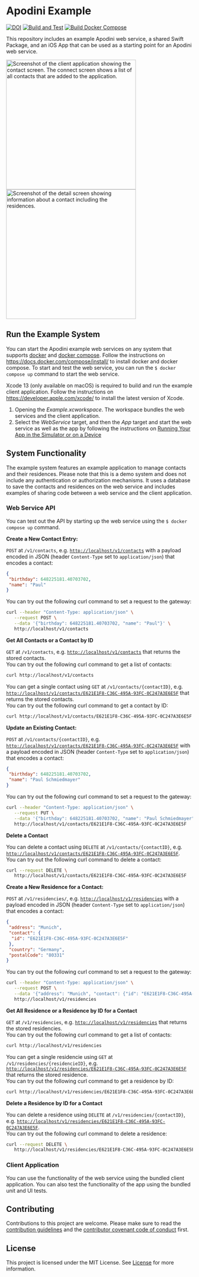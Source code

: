 <!--
                  
This source file is part of the Apodini Example open source project

SPDX-FileCopyrightText: 2018-2021 Paul Schmiedmayer and project authors (see CONTRIBUTORS.md) <paul.schmiedmayer@tum.de>

SPDX-License-Identifier: MIT
             
-->

# Apodini Example

[![DOI](https://zenodo.org/badge/375610092.svg)](https://zenodo.org/badge/latestdoi/375610092)
[![Build and Test](https://github.com/Apodini/ApodiniExample/actions/workflows/build-and-test.yml/badge.svg)](https://github.com/Apodini/ApodiniExample/actions/workflows/build-and-test.yml)
[![Build Docker Compose](https://github.com/Apodini/ApodiniExample/actions/workflows/docker-compose.yml/badge.svg)](https://github.com/Apodini/ApodiniExample/actions/workflows/docker-compose.yml)

This repository includes an example Apodini web service, a shared Swift Package, and an iOS App that can be used as a starting point for an Apodini web service.  

<p float="left">
 <img width="350" alt="Screenshot of the client application showing the contact screen. The connect screen shows a list of all contacts that are added to the application." src="https://user-images.githubusercontent.com/28656495/126041554-4f3064f0-4114-43a7-b235-af24950729b3.png">
 <img width="350" alt="Screenshot of the detail screen showing information about a contact including the residences." src="https://user-images.githubusercontent.com/28656495/126041557-d43004d8-7b9c-493d-b079-af1b925873e2.png">
</p>

## Run the Example System

You can start the Apodini example web services on any system that supports [docker](https://www.docker.com) and [docker compose](https://docs.docker.com/compose/). Follow the instructions on https://docs.docker.com/compose/install/ to install docker and docker compose.
To start and test the web service, you can run the `$ docker compose up` command to start the web service. 

Xcode 13 (only available on macOS) is required to build and run the example client application. Follow the instructions on https://developer.apple.com/xcode/ to install the latest version of Xcode.

1. Opening the *Example.xcworkspace*. The workspace bundles the web services and the client application.
2. Select the *WebService* target, and then the *App* target and start the web service as well as the app by following the instructions on [Running Your App in the Simulator or on a Device](https://developer.apple.com/documentation/xcode/running-your-app-in-the-simulator-or-on-a-device)

## System Functionality

The example system features an example application to manage contacts and their residences.
Please note that this is a demo system and does not include any authentication or authorization mechanisms.
It uses a database to save the contacts and residences on the web service and includes examples of sharing code between a web service and the client application.

### Web Service API

You can test out the API by starting up the web service using the `$ docker compose up` command.

**Create a New Contact Entry:**

`POST` at `/v1/contacts`, e.g. [`http://localhost/v1/contacts`](http://localhost/v1/contacts) with a payload encoded in JSON (header `Content-Type` set to `application/json`) that encodes a contact:
```json
{
 "birthday": 648225181.40703702,
 "name": "Paul"
}
```  
You can try out the following curl command to set a request to the gateway:
```bash
curl --header "Content-Type: application/json" \
   --request POST \
   --data '{"birthday": 648225181.40703702, "name": "Paul"}' \
   http://localhost/v1/contacts
```

**Get All Contacts or a Contact by ID**

`GET` at `/v1/contacts`, e.g. [`http://localhost/v1/contacts`](http://localhost/v1/contacts) that returns the stored contacts.  
You can try out the following curl command to get a list of contacts:
```bash
curl http://localhost/v1/contacts
```

You can get a single contact using `GET` at `/v1/contacts/{contactID}`, e.g. [`http://localhost/v1/contacts/E621E1F8-C36C-495A-93FC-0C247A3E6E5F`](http://localhost/v1/contacts/E621E1F8-C36C-495A-93FC-0C247A3E6E5F) that returns the stored contacts.  
You can try out the following curl command to get a contact by ID:
```bash
curl http://localhost/v1/contacts/E621E1F8-C36C-495A-93FC-0C247A3E6E5F
```

**Update an Existing Contact:**

`POST` at `/v1/contacts/{contactID}`, e.g. [`http://localhost/v1/contacts/E621E1F8-C36C-495A-93FC-0C247A3E6E5F`](http://localhost/v1/contacts/E621E1F8-C36C-495A-93FC-0C247A3E6E5F) with a payload encoded in JSON (header `Content-Type` set to `application/json`) that encodes a contact:
```json
{
 "birthday": 648225181.40703702,
 "name": "Paul Schmiedmayer"
}
```  
You can try out the following curl command to set a request to the gateway:
```bash
curl --header "Content-Type: application/json" \
   --request PUT \
   --data '{"birthday": 648225181.40703702, "name": "Paul Schmiedmayer"}' \
   http://localhost/v1/contacts/E621E1F8-C36C-495A-93FC-0C247A3E6E5F
```

**Delete a Contact**

You can delete a contact using `DELETE` at `/v1/contacts/{contactID}`, e.g. [`http://localhost/v1/contacts/E621E1F8-C36C-495A-93FC-0C247A3E6E5F`](http://localhost/v1/contacts/E621E1F8-C36C-495A-93FC-0C247A3E6E5F).  
You can try out the following curl command to delete a contact:
```bash
curl --request DELETE \
   http://localhost/v1/contacts/E621E1F8-C36C-495A-93FC-0C247A3E6E5F
```

**Create a New Residence for a Contact:**

`POST` at `/v1/residencies/`, e.g. [`http://localhost/v1/residencies`](http://localhost/v1/residencies) with a payload encoded in JSON (header `Content-Type` set to `application/json`) that encodes a contact:
```json
{
 "address": "Munich",
 "contact": {
  "id": "E621E1F8-C36C-495A-93FC-0C247A3E6E5F"
 },
 "country": "Germany",
 "postalCode": "80331"
}
```  
You can try out the following curl command to set a request to the gateway:
```bash
curl --header "Content-Type: application/json" \
   --request POST \
   --data '{"address": "Munich", "contact": {"id": "E621E1F8-C36C-495A-93FC-0C247A3E6E5F"}, "country": "Germany", "postalCode": "80331"}' \
   http://localhost/v1/residencies
```

**Get All Residence or a Residence by ID for a Contact**

`GET` at `/v1/residencies`, e.g. [`http://localhost/v1/residencies`](http://localhost/v1/residencies) that returns the stored residencies.  
You can try out the following curl command to get a list of contacts:
```bash
curl http://localhost/v1/residencies
```

You can get a single residencie using `GET` at `/v1/residencies/{residencieID}`, e.g. [`http://localhost/v1/residencies/E621E1F8-C36C-495A-93FC-0C247A3E6E5F`](http://localhost/v1/residencies/E621E1F8-C36C-495A-93FC-0C247A3E6E5F) that returns the stored residence.  
You can try out the following curl command to get a residence by ID:
```bash
curl http://localhost/v1/residencies/E621E1F8-C36C-495A-93FC-0C247A3E6E5F
```

**Delete a Residence by ID for a Contact**

You can delete a residence using `DELETE` at `/v1/residencies/{contactID}`, e.g. [`http://localhost/v1/residencies/E621E1F8-C36C-495A-93FC-0C247A3E6E5F`](http://localhost/v1/residencies/E621E1F8-C36C-495A-93FC-0C247A3E6E5F).  
You can try out the following curl command to delete a residence:
```bash
curl --request DELETE \
   http://localhost/v1/residencies/E621E1F8-C36C-495A-93FC-0C247A3E6E5F
```

### Client Application

You can use the functionality of the web service using the bundled client application. You can also test the functionality of the app using the bundled unit and UI tests.

## Contributing
Contributions to this project are welcome. Please make sure to read the [contribution guidelines](https://github.com/Apodini/.github/blob/main/CONTRIBUTING.md) and the [contributor covenant code of conduct](https://github.com/Apodini/.github/blob/main/CODE_OF_CONDUCT.md) first.

## License
This project is licensed under the MIT License. See [License](https://github.com/Apodini/ApodiniExample/blob/develop/LICENSE) for more information.
